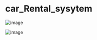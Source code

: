 # car_Rental_sysytem
![image](https://github.com/Farhan1232/car_Rental_sysytem/assets/101458375/86af4a4c-aa60-4b2a-bb3f-a6de09c81828)

![image](https://github.com/Farhan1232/car_Rental_sysytem/assets/101458375/2c7a728a-5f0b-4d57-b462-e5630c76f641)
